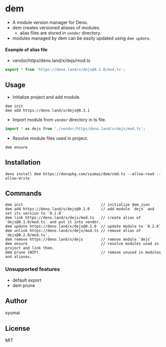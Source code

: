# dem

- A module version manager for Deno.
- dem creates versioned aliases of modules.
  - alias files are stored in `vendor` directory.
- modules managed by dem can be easily updated using `dem update`.

#### Example of alias file

- vendor/https/deno.land/x/dejs/mod.ts

```ts
export * from 'https://deno.land/x/dejs@0.1.0/mod.ts';
```

## Usage

- Initialize project and add module.

```
dem init
dem add https://deno.land/x/dejs@0.3.1
```

- Import module from `vendor` directory in ts file.

```ts
import * as dejs from './vendor/https/deno.land/x/dejs/mod.ts';
```

- Resolve module files used in project.

```
dem ensure
```

## Installation

```console
deno install dem https://denopkg.com/syumai/dem/cmd.ts --allow-read --allow-write
```

## Commands

```console
dem init                                   // initialize dem.json
dem add https://deno.land/x/dejs@0.1.0     // add module `dejs` and set its version to `0.1.0`
dem link https://deno.land/x/dejs/mod.ts   // create alias of `dejs@0.1.0/mod.ts` and put it into vendor.
dem update https://deno.land/x/dejs@0.2.0  // update module to `0.2.0`
dem unlink https://deno.land/x/dejs/mod.ts // remove alias of `dejs@0.2.0/mod.ts`.
dem remove https://deno.land/x/dejs        // remove module `dejs`
dem ensure                                 // resolve modules used in project and link them.
dem prune (WIP)                            // remove unused in modules and aliases.
```

### Unsupported features

- default export
- dem prune

## Author

syumai

## License

MIT
